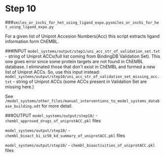 # Step 10
###`smiles_or_inchi_for_het_using_ligand_expo.pysmiles_or_inchi_for_het_using_ligand_expo.py`

For a given list of Uniprot Accesion Numbers(Acc) this script extracts ligand information form ChEMBL.

###INPUT
`model_systems/output/step1/uni_acc_str_of_validation_set.txt` - string of Uniprot ACCs(full list coming from BindingDB Validation Set). This one gives error since some protein targets are not found in ChEMBL database. I eliminated those that don't exist in ChEMBL and formed a new list of Uniprot ACCs.
So, use this input instead:
`model_systems/output/step10/uni_acc_str_of_validation_set_missing_acc.txt` - string of Uniprot ACCs (some ACCs present in Validation Set are missing here.)
 
See `/model_systems/other_files/manual_interventions_to_model_systems_database_building.odt` for more detail.

###OUTPUT
`model_systems/output/step10/` - `chembl_approved_drugs_of_uniprotACC.pkl` files 

`model_systems/output/step10/` -`chembl_bioact_ki_ic50_kd_summary_of_uniprotACC.pkl` files

`model_systems/output/step10/` - `chembl_bioactivities_of_uniprotACC.pkl` files
